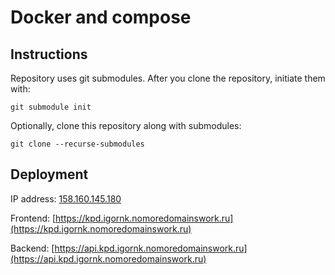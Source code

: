 # Docker and compose

## Instructions
Repository uses git submodules. After you clone the repository, initiate them with:
```
git submodule init
```
Optionally, clone this repository along with submodules:
```
git clone --recurse-submodules
```

## Deployment

IP address: [158.160.145.180](158.160.145.180)

Frontend: [https://kpd.igornk.nomoredomainswork.ru](https://kpd.igornk.nomoredomainswork.ru)

Backend: [https://api.kpd.igornk.nomoredomainswork.ru](https://api.kpd.igornk.nomoredomainswork.ru)
